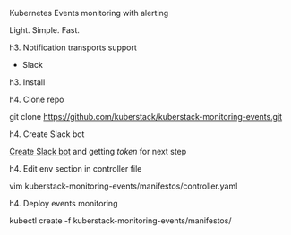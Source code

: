 Kubernetes Events monitoring with alerting

Light. Simple. Fast.

h3. Notification transports support

* Slack

h3. Install

h4. Clone repo

  git clone https://github.com/kuberstack/kuberstack-monitoring-events.git

h4. Create Slack bot

[Create Slack bot](https://my.slack.com/services/new/bot) and getting *token* for next step

h4. Edit env section in controller file

  vim kuberstack-monitoring-events/manifestos/controller.yaml
  
h4. Deploy events monitoring

  kubectl create -f kuberstack-monitoring-events/manifestos/